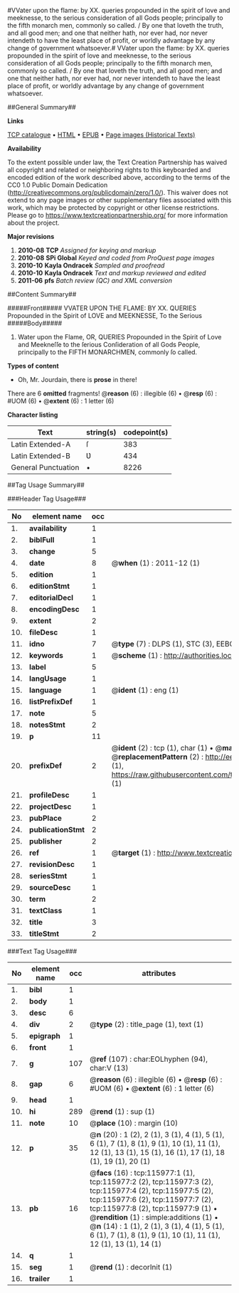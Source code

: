 #VVater upon the flame: by XX. queries propounded in the spirit of love and meeknesse, to the serious consideration of all Gods people; principally to the fifth monarch men, commonly so called. / By one that loveth the truth, and all good men; and one that neither hath, nor ever had, nor never intendeth to have the least place of profit, or worldly advantage by any change of government whatsoever.#
VVater upon the flame: by XX. queries propounded in the spirit of love and meeknesse, to the serious consideration of all Gods people; principally to the fifth monarch men, commonly so called. / By one that loveth the truth, and all good men; and one that neither hath, nor ever had, nor never intendeth to have the least place of profit, or worldly advantage by any change of government whatsoever.

##General Summary##

**Links**

[TCP catalogue](http://www.ota.ox.ac.uk/tcp/)  • 
[HTML](http://tei.it.ox.ac.uk/tcp/Texts-HTML/free/A96/A96069.html)  • 
[EPUB](http://tei.it.ox.ac.uk/tcp/Texts-EPUB/free/A96/A96069.epub) • 
[Page images (Historical Texts)](https://historicaltexts.jisc.ac.uk/eebo-99863763e)

**Availability**

To the extent possible under law, the Text Creation Partnership has waived all copyright and related or neighboring rights to this keyboarded and encoded edition of the work described above, according to the terms of the CC0 1.0 Public Domain Dedication (http://creativecommons.org/publicdomain/zero/1.0/). This waiver does not extend to any page images or other supplementary files associated with this work, which may be protected by copyright or other license restrictions. Please go to https://www.textcreationpartnership.org/ for more information about the project.

**Major revisions**

1. __2010-08__ __TCP__ *Assigned for keying and markup*
1. __2010-08__ __SPi Global__ *Keyed and coded from ProQuest page images*
1. __2010-10__ __Kayla Ondracek__ *Sampled and proofread*
1. __2010-10__ __Kayla Ondracek__ *Text and markup reviewed and edited*
1. __2011-06__ __pfs__ *Batch review (QC) and XML conversion*

##Content Summary##

#####Front#####
VVATER UPON THE FLAME: BY XX. QUERIES Propounded in the Spirit of LOVE and MEEKNESSE, To the Serious
#####Body#####

1. Water upon the Flame, OR, QUERIES Propounded in the Spirit of Love and Meekneſſe to the ſerious Conſideration of all Gods People, principally to the FIFTH MONARCHMEN, commonly ſo called.

**Types of content**

  * Oh, Mr. Jourdain, there is **prose** in there!

There are 6 **omitted** fragments! 
 @__reason__ (6) : illegible (6)  •  @__resp__ (6) : #UOM (6)  •  @__extent__ (6) : 1 letter (6)

**Character listing**


|Text|string(s)|codepoint(s)|
|---|---|---|
|Latin Extended-A|ſ|383|
|Latin Extended-B|Ʋ|434|
|General Punctuation|•|8226|

##Tag Usage Summary##

###Header Tag Usage###

|No|element name|occ|attributes|
|---|---|---|---|
|1.|__availability__|1||
|2.|__biblFull__|1||
|3.|__change__|5||
|4.|__date__|8| @__when__ (1) : 2011-12 (1)|
|5.|__edition__|1||
|6.|__editionStmt__|1||
|7.|__editorialDecl__|1||
|8.|__encodingDesc__|1||
|9.|__extent__|2||
|10.|__fileDesc__|1||
|11.|__idno__|7| @__type__ (7) : DLPS (1), STC (3), EEBO-CITATION (1), PROQUEST (1), VID (1)|
|12.|__keywords__|1| @__scheme__ (1) : http://authorities.loc.gov/ (1)|
|13.|__label__|5||
|14.|__langUsage__|1||
|15.|__language__|1| @__ident__ (1) : eng (1)|
|16.|__listPrefixDef__|1||
|17.|__note__|5||
|18.|__notesStmt__|2||
|19.|__p__|11||
|20.|__prefixDef__|2| @__ident__ (2) : tcp (1), char (1)  •  @__matchPattern__ (2) : ([0-9\-]+):([0-9IVX]+) (1), (.+) (1)  •  @__replacementPattern__ (2) : http://eebo.chadwyck.com/downloadtiff?vid=$1&page=$2 (1), https://raw.githubusercontent.com/textcreationpartnership/Texts/master/tcpchars.xml#$1 (1)|
|21.|__profileDesc__|1||
|22.|__projectDesc__|1||
|23.|__pubPlace__|2||
|24.|__publicationStmt__|2||
|25.|__publisher__|2||
|26.|__ref__|1| @__target__ (1) : http://www.textcreationpartnership.org/docs/. (1)|
|27.|__revisionDesc__|1||
|28.|__seriesStmt__|1||
|29.|__sourceDesc__|1||
|30.|__term__|2||
|31.|__textClass__|1||
|32.|__title__|3||
|33.|__titleStmt__|2||


###Text Tag Usage###

|No|element name|occ|attributes|
|---|---|---|---|
|1.|__bibl__|1||
|2.|__body__|1||
|3.|__desc__|6||
|4.|__div__|2| @__type__ (2) : title_page (1), text (1)|
|5.|__epigraph__|1||
|6.|__front__|1||
|7.|__g__|107| @__ref__ (107) : char:EOLhyphen (94), char:V (13)|
|8.|__gap__|6| @__reason__ (6) : illegible (6)  •  @__resp__ (6) : #UOM (6)  •  @__extent__ (6) : 1 letter (6)|
|9.|__head__|1||
|10.|__hi__|289| @__rend__ (1) : sup (1)|
|11.|__note__|10| @__place__ (10) : margin (10)|
|12.|__p__|35| @__n__ (20) : 1 (2), 2 (1), 3 (1), 4 (1), 5 (1), 6 (1), 7 (1), 8 (1), 9 (1), 10 (1), 11 (1), 12 (1), 13 (1), 15 (1), 16 (1), 17 (1), 18 (1), 19 (1), 20 (1)|
|13.|__pb__|16| @__facs__ (16) : tcp:115977:1 (1), tcp:115977:2 (2), tcp:115977:3 (2), tcp:115977:4 (2), tcp:115977:5 (2), tcp:115977:6 (2), tcp:115977:7 (2), tcp:115977:8 (2), tcp:115977:9 (1)  •  @__rendition__ (1) : simple:additions (1)  •  @__n__ (14) : 1 (1), 2 (1), 3 (1), 4 (1), 5 (1), 6 (1), 7 (1), 8 (1), 9 (1), 10 (1), 11 (1), 12 (1), 13 (1), 14 (1)|
|14.|__q__|1||
|15.|__seg__|1| @__rend__ (1) : decorInit (1)|
|16.|__trailer__|1||
